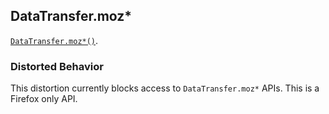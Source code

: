 ## DataTransfer.moz*

[`DataTransfer.moz*()`](https://developer.mozilla.org/en-US/docs/Web/API/DataTransfer).

### Distorted Behavior

This distortion currently blocks access to `DataTransfer.moz*` APIs. This is a Firefox only API.
